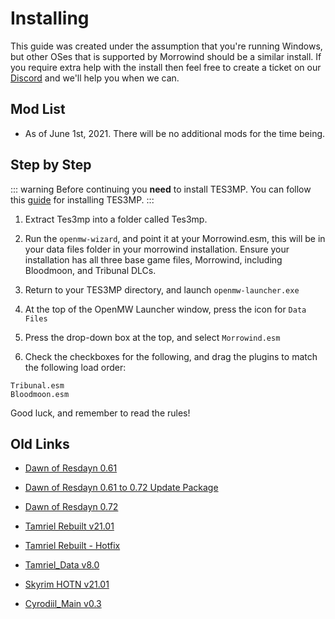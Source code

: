 # Installing
This guide was created under the assumption that you're running Windows, but other OSes that is supported by Morrowind should be a similar install. If you require extra help with the install then feel free to create a ticket on our [Discord](https://discord.gg/XG8r27R) and we'll help you when we can.

## Mod List

* As of June 1st, 2021. There will be no additional mods for the time being.

## Step by Step
::: warning
Before continuing you **need** to install TES3MP. You can follow this [guide](https://github.com/TES3MP/openmw-tes3mp/wiki/Quickstart-guide) for installing TES3MP.
:::

1. Extract Tes3mp into a folder called Tes3mp.

2. Run the ``openmw-wizard``, and point it at your Morrowind.esm, this will be in your data files folder in your morrowind installation. Ensure your installation has all three base game files, Morrowind, including  Bloodmoon, and Tribunal DLCs.

9. Return to your TES3MP directory, and launch ``openmw-launcher.exe``

10. At the top of the OpenMW Launcher window, press the icon for ``Data Files``

11. Press the drop-down box at the top, and select ``Morrowind.esm``

12. Check the checkboxes for the following, and drag the plugins to match the following load order:

```
Tribunal.esm
Bloodmoon.esm
```

Good luck, and remember to read the rules!

## Old Links
* [Dawn of Resdayn 0.61](https://drive.google.com/file/d/1Kz3M9udayXR4H9Ba2azbGPhmax5ZFRgT/view?usp=sharing)
* [Dawn of Resdayn 0.61 to 0.72 Update Package](https://drive.google.com/file/d/1vqRHr6yFNx3RgtPos335BvYXr--Gy99l/view?usp=sharing)
* [Dawn of Resdayn 0.72](https://drive.google.com/file/d/14mfgygjlY8WhGI3rtYZyOeo8_FaYSRJF/view?usp=sharing)

* [Tamriel Rebuilt v21.01](https://www.tamriel-rebuilt.org/downloads/main-release)
* [Tamriel Rebuilt - Hotfix](https://drive.google.com/file/d/1cgWUp0UPgyO1emamxl5M85bhHzcfTj65/view)
* [Tamriel_Data v8.0](https://www.nexusmods.com/morrowind/mods/44537?tab=files)
* [Skyrim HOTN v21.01](https://www.nexusmods.com/morrowind/mods/44921?tab=files)
* [Cyrodiil_Main v0.3](https://www.nexusmods.com/morrowind/mods/44922?tab=files)